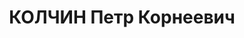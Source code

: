 ---
title: КОЛЧИН Петр Корнеевич
description: "Род. в 1904, Кубанская обл., ст-ца Тихорецкая, русский, обр.: среднее\
  \ специальное, б/п. Проживал: Рязань, Малое ш., д. 23. Пом. начальника депо Рыбное\
  \ Ленинской ж.д. \n  Арестован 10.03.1937. Обв. в вредительстве и участии в троцкистской\
  \ террористической организации. Приговор: ВК ВС СССР, 16.11.1937 – ВМН. Расстрелян\
  \ 16.11.1937, г.Москва. \n  Реабилитирован ВК ВС СССР 06.02.1958"
---